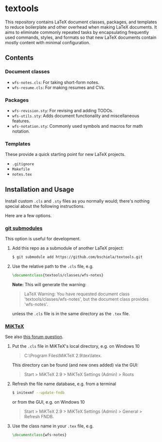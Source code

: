 textools
========
This repository contains LaTeX document classes, packages, and templates
to reduce boilerplate and other overhead when making LaTeX documents.
It aims to eliminate commonly repeated tasks by
encapsulating frequently used commands, styles, and formats so that
new LaTeX documents contain mostly content with minimal configuration.

Contents
--------
### Document classes

* `wfs-notes.cls`: For taking short-form notes.
* `wfs-resume.cls`: For making resumes and CVs.

### Packages

* `wfs-revision.sty`: For revising and adding TODOs.
* `wfs-utils.sty`: Adds document functionality and miscellaneous features.
* `wfs-notation.sty`: Commonly used symbols and macros for math notation.

### Templates
These provide a quick starting point for new LaTeX projects.

* `.gitignore`
* `Makefile`
* `notes.tex`

Installation and Usage
----------------------
Install custom `.cls` and `.sty` files as you normally would;
there's nothing special about the following instructions.

Here are a few options.

### [git submodules](https://git-scm.com/book/en/v2/Git-Tools-Submodules "git submodules tutorial")
This option is useful for development.

1. Add this repo as a submodule of another LaTeX project:

    ```bash
    $ git submodule add https://github.com/bschiela/textools.git
    ```
    
2. Use the relative path to the `.cls` file, e.g.

    ```latex
    \documentclass{textools/classes/wfs-notes}
    ```
    
    **Note:** This will generate the warning:
    
    > LaTeX Warning: You have requested document class 'textools/classes/wfs-notes',
    but the document class provides 'wfs-notes'.
    
    unless the `.cls` file is in the same directory as the `.tex` file.
    
### [MiKTeX](https://docs.miktex.org/2.9/manual/localadditions.html "MiKTeX docs: Integrating local additions")
See also [this forum question](https://latex.org/forum/viewtopic.php?f=12&t=14802).

1. Put the `.cls` file in MiKTeX's local directory, e.g. on Windows 10

    > C:\Program Files\MiKTeX 2.9\tex\latex\.
    
    This directory can be found (and new ones added) via the GUI:
    
    > Start > MiKTeX 2.9 > MiKTeX Settings (Admin) > Roots
    
2. Refresh the file name database, e.g. from a terminal

    ```bash
    $ initexmf --update-fndb
    ```
    
    or from the GUI, e.g. on Windows 10
    
    > Start > MiKTeX 2.9 > MiKTeX Settings (Admin) > General > Refresh FNDB.
    
3. Use the class name in your `.tex` file, e.g.

    ```latex
    \documentclass{wfs-notes}
    ```
